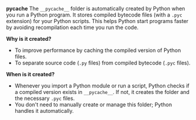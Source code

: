**__pycache__**
The `__pycache__` folder is automatically created by Python when you run a Python program. It stores compiled bytecode files (with a `.pyc` extension) for your Python scripts. This helps Python start programs faster by avoiding recompilation each time you run the code.

**Why is it created?**
- To improve performance by caching the compiled version of Python files.
- To separate source code (`.py` files) from compiled bytecode (`.pyc` files).

**When is it created?**
- Whenever you import a Python module or run a script, Python checks if a compiled version exists in `__pycache__`. If not, it creates the folder and the necessary `.pyc` files.
- You don't need to manually create or manage this folder; Python handles it automatically.